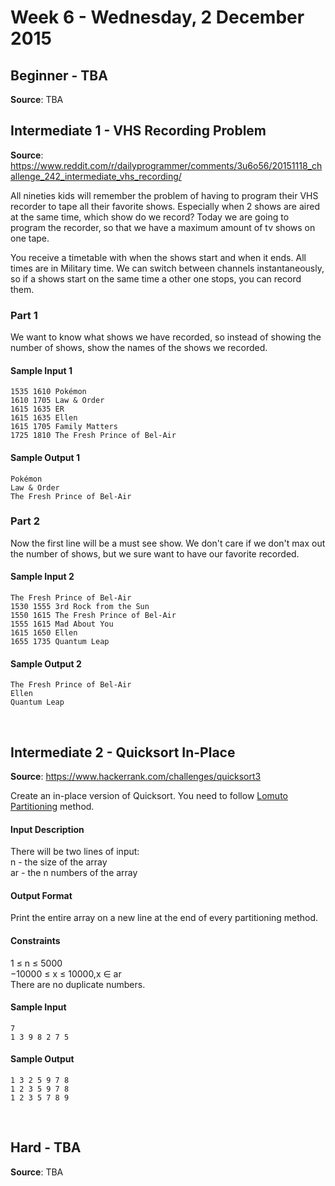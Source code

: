 # Week 6 - Wednesday, 2 December 2015


## Beginner - TBA
__Source__: TBA
<br>


## Intermediate 1 - VHS Recording Problem
__Source__: https://www.reddit.com/r/dailyprogrammer/comments/3u6o56/20151118_challenge_242_intermediate_vhs_recording/

All nineties kids will remember the problem of having to program their VHS
recorder to tape all their favorite shows. Especially when 2 shows are aired at
the same time, which show do we record? Today we are going to program the recorder,
so that we have a maximum amount of tv shows on one tape.<br>

You receive a timetable with when the shows start and when it ends. All times
are in Military time. We can switch between channels instantaneously, so if a
shows start on the same time a other one stops, you can record them.<br>


### Part 1
We want to know what shows we have recorded, so instead of showing the number of
shows, show the names of the shows we recorded.

#### Sample Input 1
```
1535 1610 Pokémon
1610 1705 Law & Order
1615 1635 ER
1615 1635 Ellen
1615 1705 Family Matters
1725 1810 The Fresh Prince of Bel-Air
```

#### Sample Output 1
```
Pokémon
Law & Order
The Fresh Prince of Bel-Air
```

### Part 2

Now the first line will be a must see show. We don't care if we don't max out
the number of shows, but we sure want to have our favorite recorded.

#### Sample Input 2
```
The Fresh Prince of Bel-Air
1530 1555 3rd Rock from the Sun
1550 1615 The Fresh Prince of Bel-Air
1555 1615 Mad About You
1615 1650 Ellen
1655 1735 Quantum Leap
```

#### Sample Output 2
```
The Fresh Prince of Bel-Air
Ellen
Quantum Leap
```
<br>


## Intermediate 2 - Quicksort In-Place
__Source__: https://www.hackerrank.com/challenges/quicksort3

Create an in-place version of Quicksort. You need to follow
[Lomuto Partitioning](http://en.wikipedia.org/wiki/Quicksort#Algorithm) method.

#### Input Description
There will be two lines of input:<br>
n - the size of the array<br>
ar - the n numbers of the array<br>

#### Output Format
Print the entire array on a new line at the end of every partitioning method.

#### Constraints
1 ≤ n ≤ 5000<br>
−10000 ≤ x ≤ 10000,x ∈ ar<br>
There are no duplicate numbers.<br>

#### Sample Input
```
7
1 3 9 8 2 7 5
```

#### Sample Output
```
1 3 2 5 9 7 8
1 2 3 5 9 7 8
1 2 3 5 7 8 9
```
<br>


## Hard - TBA
__Source__: TBA
